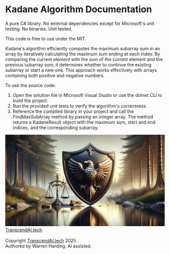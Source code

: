 
# Kadane Algorithm Documentation

A pure C# library. No external dependencies except for Microsoft's unit testing. No binaries. Unit tested.

This code is free to use under the MIT.

Kadane's algorithm efficiently computes the maximum subarray sum in an array by iteratively calculating the maximum sum ending at each index. By comparing the current element with the sum of the current element and the previous subarray sum, it determines whether to continue the existing subarray or start a new one. This approach works effectively with arrays containing both positive and negative numbers.

To use the source code:
1. Open the solution file in Microsoft Visual Studio or use the dotnet CLI to build the project.
2. Run the provided unit tests to verify the algorithm's correctness.
3. Reference the compiled library in your project and call the FindMaxSubArray method by passing an integer array. The method returns a KadaneResult object with the maximum sum, start and end indices, and the corresponding subarray.

![AI Image](aiimage.jpg)
[TranscendAI.tech](https://TranscendAI.tech)<br>
<br>
Copyright [TranscendAI.tech](https://TranscendAI.tech) 2025.</br>
Authored by Warren Harding. AI assisted.
  